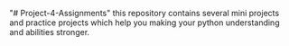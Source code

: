 "# Project-4-Assignments" 
 this repository contains several mini projects and practice projects which help you making your python understanding and abilities stronger.
